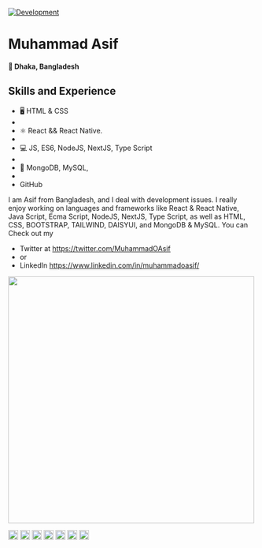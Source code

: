 [![Development ](https://i.ibb.co/LY9vJTK/React-Development-1.png)](https://github.com/MuhammadOAsif/MuhammadOAsif/blob/main/_React%20Development.png)

# Muhammad Asif
#### 🚩 Dhaka, Bangladesh

## Skills and Experience 


* 🖥 HTML & CSS
* 
* ⚛ React && React Native.
* 
* 💻 JS, ES6, NodeJS, NextJS, Type Script
* 
* 🍃 MongoDB, MySQL, 
* 
* GitHub

I am Asif from Bangladesh, and I deal with development issues. I really enjoy working on languages and frameworks like React & React Native, Java Script, Ecma Script, NodeJS, NextJS, Type Script, as well as HTML, CSS, BOOTSTRAP, TAILWIND, DAISYUI, and MongoDB & MySQL. You can Check out my 
* Twitter at https://twitter.com/MuhammadOAsif 
* or 
* LinkedIn https://www.linkedin.com/in/muhammadoasif/

<img src="https://raw.githubusercontent.com/MuhammadOAsif/MuhammadOAsif/main/Untitled%20video%20%E2%80%90%20Made%20with%20Clipchamp.mp4" alt="" width="500" />

 [<img src='https://cdn.jsdelivr.net/npm/simple-icons@3.0.1/icons/github.svg' alt='github' height='20'>](https://github.com/https://github.com/MuhammadOAsif)      [<img src='https://cdn.jsdelivr.net/npm/simple-icons@3.0.1/icons/dev-dot-to.svg' alt='dev' height='20'>](https://dev.to/https://dev.to/muhammadoasif)      [<img src='https://cdn.jsdelivr.net/npm/simple-icons@3.0.1/icons/linkedin.svg' alt='linkedin' height='20'>](https://www.linkedin.com/in/https://www.linkedin.com/in/muhammadoasif//)      [<img src='https://cdn.jsdelivr.net/npm/simple-icons@3.0.1/icons/facebook.svg' alt='facebook' height='20'>](https://www.facebook.com/https://www.facebook.com/Muhammad0Asif/)      [<img src='https://cdn.jsdelivr.net/npm/simple-icons@3.0.1/icons/twitter.svg' alt='twitter' height='20'>](https://twitter.com/https://twitter.com/MuhammadOAsif)      [<img src='https://cdn.jsdelivr.net/npm/simple-icons@3.0.1/icons/stackoverflow.svg' alt='stackoverflow' height='20'>](https://stackoverflow.com/users/https://stackoverflow.com/users/18125131/muhammad-asif)      [<img src='https://cdn.jsdelivr.net/npm/simple-icons@3.0.1/icons/icloud.svg' alt='website' height='20'>](https://goodies-fed4a.web.app/)  

